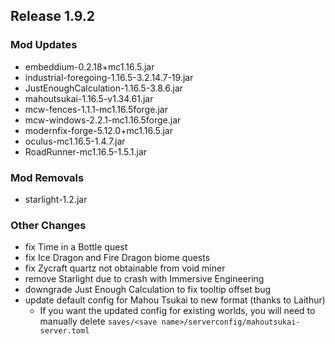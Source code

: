 ## Release 1.9.2

### Mod Updates
- embeddium-0.2.18+mc1.16.5.jar
- industrial-foregoing-1.16.5-3.2.14.7-19.jar
- JustEnoughCalculation-1.16.5-3.8.6.jar
- mahoutsukai-1.16.5-v1.34.61.jar
- mcw-fences-1.1.1-mc1.16.5forge.jar
- mcw-windows-2.2.1-mc1.16.5forge.jar
- modernfix-forge-5.12.0+mc1.16.5.jar
- oculus-mc1.16.5-1.4.7.jar
- RoadRunner-mc1.16.5-1.5.1.jar
### Mod Removals
- starlight-1.2.jar

### Other Changes
- fix Time in a Bottle quest
- fix Ice Dragon and Fire Dragon biome quests
- fix Zycraft quartz not obtainable from void miner
- remove Starlight due to crash with Immersive Engineering
- downgrade Just Enough Calculation to fix tooltip offset bug
- update default config for Mahou Tsukai to new format (thanks to Laithur)
  - If you want the updated config for existing worlds, you will need to
    manually delete `saves/<save name>/serverconfig/mahoutsukai-server.toml`

